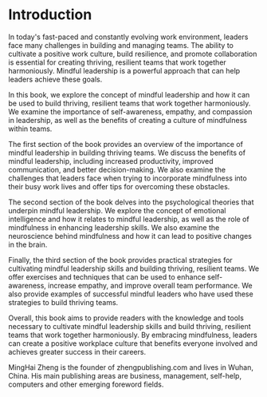 # Introduction

In today's fast-paced and constantly evolving work environment, leaders face many challenges in building and managing teams. The ability to cultivate a positive work culture, build resilience, and promote collaboration is essential for creating thriving, resilient teams that work together harmoniously. Mindful leadership is a powerful approach that can help leaders achieve these goals.

In this book, we explore the concept of mindful leadership and how it can be used to build thriving, resilient teams that work together harmoniously. We examine the importance of self-awareness, empathy, and compassion in leadership, as well as the benefits of creating a culture of mindfulness within teams.

The first section of the book provides an overview of the importance of mindful leadership in building thriving teams. We discuss the benefits of mindful leadership, including increased productivity, improved communication, and better decision-making. We also examine the challenges that leaders face when trying to incorporate mindfulness into their busy work lives and offer tips for overcoming these obstacles.

The second section of the book delves into the psychological theories that underpin mindful leadership. We explore the concept of emotional intelligence and how it relates to mindful leadership, as well as the role of mindfulness in enhancing leadership skills. We also examine the neuroscience behind mindfulness and how it can lead to positive changes in the brain.

Finally, the third section of the book provides practical strategies for cultivating mindful leadership skills and building thriving, resilient teams. We offer exercises and techniques that can be used to enhance self-awareness, increase empathy, and improve overall team performance. We also provide examples of successful mindful leaders who have used these strategies to build thriving teams.

Overall, this book aims to provide readers with the knowledge and tools necessary to cultivate mindful leadership skills and build thriving, resilient teams that work together harmoniously. By embracing mindfulness, leaders can create a positive workplace culture that benefits everyone involved and achieves greater success in their careers.

MingHai Zheng is the founder of zhengpublishing.com and lives in Wuhan, China. His main publishing areas are business, management, self-help, computers and other emerging foreword fields.
